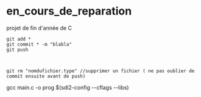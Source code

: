 # en_cours_de_reparation
projet de fin d'année de C
```
git add *
git commit * -m "blabla"
git push



git rm "nomdufichier.type" //supprimer un fichier ( ne pas oublier de commit ensuite avant de push)
```
gcc main.c -o prog $(sdl2-config --cflags --libs)


